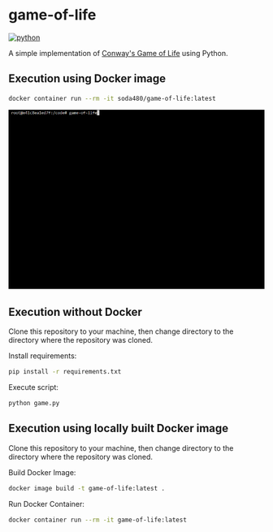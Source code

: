 # game-of-life
[![python](https://img.shields.io/badge/python-3.9-teal)](https://www.python.org/downloads/)

A simple implementation of [Conway's Game of Life](https://en.wikipedia.org/wiki/Conway%27s_Game_of_Life ) using Python.

## Execution using Docker image
```bash
docker container run --rm -it soda480/game-of-life:latest
```
![example](https://raw.githubusercontent.com/soda480/game-of-life/main/docs/images/game-of-life.gif)

## Execution without Docker
Clone this repository to your machine, then change directory to the directory where the repository was cloned.

Install requirements:
```bash
pip install -r requirements.txt
```

Execute script:
```bash
python game.py
```

## Execution using locally built Docker image
Clone this repository to your machine, then change directory to the directory where the repository was cloned.

Build Docker Image:
```bash
docker image build -t game-of-life:latest .
```

Run Docker Container:
```bash
docker container run --rm -it game-of-life:latest
```
